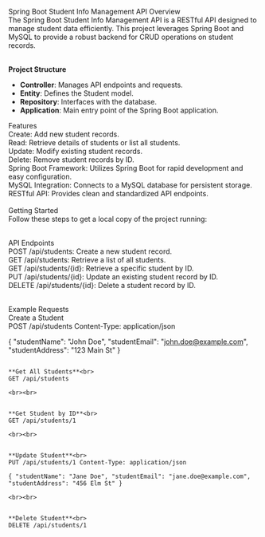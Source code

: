Spring Boot Student Info Management API
Overview<br> The Spring Boot Student Info Management API is a RESTful API designed to manage student data efficiently.
This project leverages Spring Boot and MySQL to provide a robust backend for CRUD operations on student records.<br><br>

**Project Structure**<br>
- **Controller**: Manages API endpoints and requests.<br>
- **Entity**: Defines the Student model.<br>
- **Repository**: Interfaces with the database.<br>
- **Application**: Main entry point of the Spring Boot application.<br>

Features<br>
Create: Add new student records.<br>
Read: Retrieve details of students or list all students.<br>
Update: Modify existing student records.<br>
Delete: Remove student records by ID.<br>
Spring Boot Framework: Utilizes Spring Boot for rapid development and easy configuration.<br>
MySQL Integration: Connects to a MySQL database for persistent storage.<br>
RESTful API: Provides clean and standardized API endpoints.<br><br>
Getting Started<br> Follow these steps to get a local copy of the project running:<br><br>



API Endpoints<br>
POST /api/students: Create a new student record.<br>
GET /api/students: Retrieve a list of all students.<br>
GET /api/students/{id}: Retrieve a specific student by ID.<br>
PUT /api/students/{id}: Update an existing student record by ID.<br>
DELETE /api/students/{id}: Delete a student record by ID.<br><br>

Example Requests<br>
Create a Student<br>
POST /api/students
Content-Type: application/json

{
  "studentName": "John Doe",
  "studentEmail": "john.doe@example.com",
  "studentAddress": "123 Main St"
}
```<br><br>

**Get All Students**<br>
GET /api/students

<br><br>


**Get Student by ID**<br>
GET /api/students/1

<br><br>


**Update Student**<br>
PUT /api/students/1 Content-Type: application/json

{ "studentName": "Jane Doe", "studentEmail": "jane.doe@example.com", "studentAddress": "456 Elm St" }

<br><br>


**Delete Student**<br>
DELETE /api/students/1
